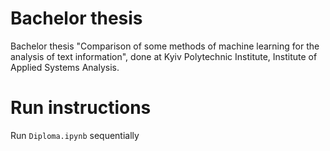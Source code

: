 # Bachelor thesis
Bachelor thesis "Comparison of some methods of machine learning for the analysis of text information", done at Kyiv Polytechnic Institute, Institute of Applied Systems Analysis.
# Run instructions
Run `Diploma.ipynb` sequentially